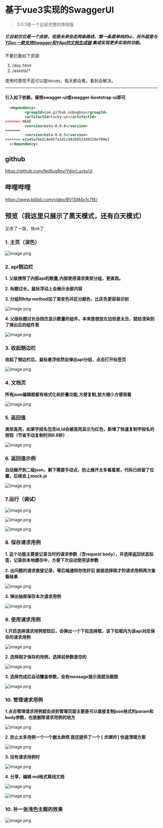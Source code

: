 # 基于vue3实现的SwaggerUI

> 0.0.5是一个比较完整的体验版

##### 它目前仅仅是一个皮肤，但是未来会走两条路线，第一条是单纯的ui，另外就是与 [YDoc一款支持Swagger和YApi的文档生成器](https://github.com/NoBugBoy/YDoc) 集成实现更多实用的功能。

不要拦截如下资源:
1. /doc.html
2. /assets/*

使用时感觉不适可以提issues，每天都会看，看到会解决。

---

#### 引入如下依赖，替换swagger-ui或swagger-bootstrap-ui即可 
```xml
  <dependency>
         <groupId>com.github.nobugboy</groupId>
         <artifactId>lucky-ui</artifactId>
<<<<<<< HEAD
         <version>bata-0.0.6</version>
=======
         <version>bata-0.0.5</version>
>>>>>>> e2a45a76e2c4e95fa141cd9269533d9159e709e2
  </dependency>
```

## github
https://github.com/NoBugBoy/YdocLuckyUi
## 哔哩哔哩
https://www.bilibili.com/video/BV1SM4y1c7fE/

## 预览（我这里只展示了黑天模式，还有白天模式）

又改了一版，快ok了

### 1. 主页（深色）



![image.png](https://p3-juejin.byteimg.com/tos-cn-i-k3u1fbpfcp/f7e2f872a3404d0f9d63a0929ea26c0c~tplv-k3u1fbpfcp-watermark.image?)

### 2. api侧边栏

**1. 父级携带了内部api的数量,内部使用请求类型分组，更直观。**

**2. 标题过长，鼠标浮动上会展示全部内容**

**3. 分组的http method加了渐变色并区分颜色，比灰色更容易识别**



![image.png](https://p3-juejin.byteimg.com/tos-cn-i-k3u1fbpfcp/6c7ef19ba1304cb9a3658ab2bde99587~tplv-k3u1fbpfcp-watermark.image?)

**4. 父级标题过长会挡住显示数量的组件，本来是想放左边但是太丑，就给渲染到了弹出后的组件里**

![image.png](https://p6-juejin.byteimg.com/tos-cn-i-k3u1fbpfcp/f569ed2df9454cbca48e1d4de0f1d808~tplv-k3u1fbpfcp-watermark.image?)
### 3. 收起侧边栏

**收起了侧边栏后，鼠标悬浮依然会弹出api分组，点击打开标签页**


![image.png](https://p1-juejin.byteimg.com/tos-cn-i-k3u1fbpfcp/bf515d01e70641fea70b5fd1f476ffb8~tplv-k3u1fbpfcp-watermark.image?)
### 4. 文档页

**所有json编辑框都有格式化和折叠功能,方便复制,放大缩小方便观看**


![image.png](https://p9-juejin.byteimg.com/tos-cn-i-k3u1fbpfcp/6e779d2c034f4c499d71e58754709298~tplv-k3u1fbpfcp-watermark.image?)


### 5. 返回值

**类型高亮，如果字段名包含id,Id会被高亮显示为红色，新增了快速复制字段名的按钮（节省手动复制时间0.8秒）**


![image.png](https://p1-juejin.byteimg.com/tos-cn-i-k3u1fbpfcp/f94f7d4685574134aeefc8c24f854618~tplv-k3u1fbpfcp-watermark.image?)

### 6. 返回值示例

**自动展开到二级json，剩下需要手动点，防止展开太多看着累，代码已经留了位置，后续会上mock.js**


![image.png](https://p3-juejin.byteimg.com/tos-cn-i-k3u1fbpfcp/53bddba94c1f488fb066b4a54a2a8396~tplv-k3u1fbpfcp-watermark.image?)

### 7.运行（调试）


![image.png](https://p3-juejin.byteimg.com/tos-cn-i-k3u1fbpfcp/68481eeccc514e208a750481cb6f95da~tplv-k3u1fbpfcp-watermark.image?)



![image.png](https://p1-juejin.byteimg.com/tos-cn-i-k3u1fbpfcp/d7ae030a3ab44628af61a0ea10a90cde~tplv-k3u1fbpfcp-watermark.image?)


![image.png](https://p1-juejin.byteimg.com/tos-cn-i-k3u1fbpfcp/51bf2880298a47329685781d9f4f3bbd~tplv-k3u1fbpfcp-watermark.image?)

### 8. 保存请求用例

**1. 这个功能主要是记录当时的请求参数（含request body），并选择返回状态标签，记录到本地缓存中，方便下次自动使用该参数**

**2. 出问题的请求直接记录，等后端通知你改好后 直接选择刚才的请求用例再次查看结果**


![image.png](https://p1-juejin.byteimg.com/tos-cn-i-k3u1fbpfcp/7515ad82bb7744f78e75354d2c5cccb8~tplv-k3u1fbpfcp-watermark.image?)

**3. 弹出抽屉保存本次请求用例**


![image.png](https://p3-juejin.byteimg.com/tos-cn-i-k3u1fbpfcp/28156a018f2545dd8626da3a55d2b223~tplv-k3u1fbpfcp-watermark.image?)


### 9. 使用请求用例

**1.开启选择请求用例按钮后，会弹出一个下拉选择框，该下拉框内为该api对应保存的请求用例**


![image.png](https://p1-juejin.byteimg.com/tos-cn-i-k3u1fbpfcp/ed4855c581584d838a0a1aebae310f34~tplv-k3u1fbpfcp-watermark.image?)

**2. 选择刚才保存的用例，选择前参数是空的**


![image.png](https://p9-juejin.byteimg.com/tos-cn-i-k3u1fbpfcp/3a0eb252a6974a5d9542ce1566e450b2~tplv-k3u1fbpfcp-watermark.image?)

**3. 选择完成后自动覆盖参数，会有message提示我就没截图**


![image.png](https://p9-juejin.byteimg.com/tos-cn-i-k3u1fbpfcp/1dc56dd9de0f4a80b80590b575fb8166~tplv-k3u1fbpfcp-watermark.image?)


### 10. 管理请求用例

**1.点击管理请求用例就会进到管理页面主要是可以直接复制json格式的param和body参数，也是删除请求用例的地方**


![image.png](https://p3-juejin.byteimg.com/tos-cn-i-k3u1fbpfcp/922ed4e52e6d4a588c20e8034c708390~tplv-k3u1fbpfcp-watermark.image?)

**2. 防止太多用例一个一个删太麻烦 我还提供了一个 [ *优雅的* ] 快速清理方案**


![image.png](https://p1-juejin.byteimg.com/tos-cn-i-k3u1fbpfcp/4d6790916ec74962972ed1a16acb9044~tplv-k3u1fbpfcp-watermark.image?)

**3. 没有请求用例时**


![image.png](https://p1-juejin.byteimg.com/tos-cn-i-k3u1fbpfcp/c91a50ba0d794213965b18535bb9c3a5~tplv-k3u1fbpfcp-watermark.image?)


**4. 分享、编辑 md格式离线文档**

![image.png](https://p3-juejin.byteimg.com/tos-cn-i-k3u1fbpfcp/07257c209beb477f89f73c4b8e58cf34~tplv-k3u1fbpfcp-watermark.image?)

![image.png](https://p9-juejin.byteimg.com/tos-cn-i-k3u1fbpfcp/9fa931e7b037438e94158f6bda5f6cef~tplv-k3u1fbpfcp-watermark.image?)

### 10. 补一张浅色主题的效果




![image.png](https://p6-juejin.byteimg.com/tos-cn-i-k3u1fbpfcp/7e32277e83974ece8b9d716873985364~tplv-k3u1fbpfcp-watermark.image?)
